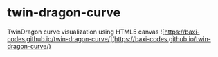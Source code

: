 # twin-dragon-curve
TwinDragon curve visualization using HTML5 canvas
![https://baxi-codes.github.io/twin-dragon-curve/](https://baxi-codes.github.io/twin-dragon-curve/)
